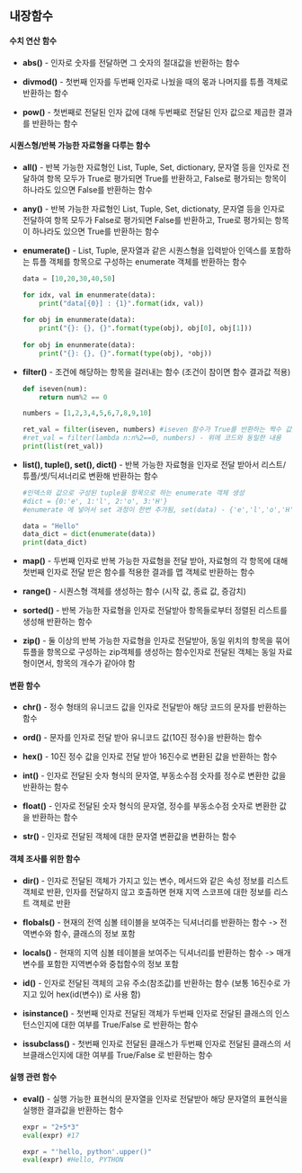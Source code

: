 ## 내장함수

#### 수치 연산 함수

* **abs()** - 인자로 숫자를 전달하면 그 숫자의 절대값을 반환하는 함수

* **divmod()** - 첫번째 인자를 두번째 인자로 나눴을 때의 몫과 나머지를 튜플 객체로 반환하는 함수

* **pow()** - 첫번째로 전달된 인자 값에 대해 두번째로 전달된 인자 값으로 제곱한 결과를 반환하는 함수



#### 시퀀스형/반복 가능한 자료형을 다루는 함수

* **all()** - 반복 가능한 자료형인 List, Tuple, Set, dictionary, 문자열 등을 인자로 전달하여 항목 모두가 True로 평가되면 True를 반환하고, False로 평가되는 항목이 하나라도 있으면 False를 반환하는 함수

* **any()** - 반복 가능한 자료형인 List, Tuple, Set, dictionaty, 문자열 등을 인자로 전달하여 항목 모두가 False로 평가되면 False를 반환하고, True로 평가되는 항목이 하나라도 있으면 True를 반환하는 함수

* **enumerate()** - List, Tuple, 문자열과 같은 시퀀스형을 입력받아 인덱스를 포함하는 튜플 객체를 항목으로 구성하는 enumerate 객체를 반환하는 함수

  ```python
  data = [10,20,30,40,50]
  
  for idx, val in enunmerate(data):
      print("data[{0}] : {1}".format(idx, val))
      
  for obj in enunmerate(data):
      print("{}: {}, {}".format(type(obj), obj[0], obj[1]))
      
  for obj in enunmerate(data):
      print("{}: {}, {}".format(type(obj), *obj))
  ```

  

* **filter()** - 조건에 해당하는 항목을 걸러내는 함수 (조건이 참이면 함수 결과값 적용)

  ```python
  def iseven(num):
      return num%2 == 0
  
  numbers = [1,2,3,4,5,6,7,8,9,10]
  
  ret_val = filter(iseven, numbers)	#iseven 함수가 True를 반환하는 짝수 값을 항목으로 하는 리스트 생성 후 반환
  #ret_val = filter(lambda n:n%2==0, numbers) - 위에 코드와 동일한 내용
  print(list(ret_val))
  ```

  

* **list(), tuple(), set(), dict()** - 반복 가능한 자료형을 인자로 전달 받아서 리스트/튜플/셋/딕셔너리로 변환해 반환하는 함수

  ```python
  #인덱스와 값으로 구성된 tuple을 항목으로 하는 enumerate 객체 생성
  #dict = {0:'e', 1:'l', 2:'o', 3:'H'}
  #enumerate 에 넣어서 set 과정이 한번 추가됨, set(data) - {'e','l','o','H'}
  
  data = "Hello"
  data_dict = dict(enumerate(data))
  print(data_dict)
  ```

  

* **map()** - 두번째 인자로 반복 가능한 자료형을 전달 받아, 자료형의 각 항목에 대해 첫번째 인자로 전달 받은 함수를 적용한 결과를 맵 객체로 반환하는 함수

* **range()** - 시퀀스형 객체를 생성하는 함수 (시작 값, 종료 값, 증감치)

* **sorted()** - 반복 가능한 자료형을 인자로 전달받아 항목들로부터 정렬된 리스트를 생성해 반환하는 함수

* **zip()** - 둘 이상의 반복 가능한 자료형을 인자로 전달받아, 동일 위치의 항목을 묶어 튜플을 항목으로 구성하는 zip객체를 생성하는 함수인자로 전달된 객체는 동일 자료형이면서, 항목의 개수가 같아야 함



#### 변환 함수

* **chr()** - 정수 형태의 유니코드 값을 인자로 전달받아 해당 코드의 문자를 반환하는 함수
* **ord()** - 문자를 인자로 전달 받아 유니코드 값(10진 정수)을 반환하는 함수
* **hex()** - 10진 정수 값을 인자로 전달 받아 16진수로 변환된 값을 반환하는 함수

* **int()** - 인자로 전달된 숫자 형식의 문자열, 부동소수점 숫자를 정수로 변환한 값을 반환하는 함수
* **float()** - 인자로 전달된 숫자 형식의 문자열, 정수를 부동소수점 숫자로 변환한 값을 반환하는 함수
* **str()** - 인자로 전달된 객체에 대한 문자열 변환값을 변환하는 함수



#### 객체 조사를 위한 함수

* **dir()** - 인자로 전달된 객체가 가지고 있는 변수, 메서드와 같은 속성 정보를 리스트 객체로 반환, 인자를 전달하지 않고 호출하면 현재 지역 스코프에 대한 정보를 리스트 객체로 반환

* **flobals()** - 현재의 전역 심볼 테이블을 보여주는 딕셔너리를 반환하는 함수 -> 전역변수와 함수, 클래스의 정보 포함
* **locals()** - 현재의 지역 심볼 테이블을 보여주는 딕셔너리를 반환하는 함수 -> 매개변수를 포함한 지역변수와 중첩함수의 정보 포함

* **id()** - 인자로 전달된 객체의 고유 주소(참조값)를 반환하는 함수 (보통 16진수로 가지고 있어 hex(id(변수)) 로 사용 함)
* **isinstance()** - 첫번째 인자로 전달된 객체가 두번째 인자로 전달된 클래스의 인스턴스인지에 대한 여부를 True/False 로 반환하는 함수
* **issubclass()** - 첫번째 인자로 전달된 클래스가 두번째 인자로 전달된 클래스의 서브클래스인지에 대한 여부를 True/False 로 반환하는 함수



#### 실행 관련 함수

* **eval()** - 실행 가능한 표현식의 문자열을 인자로 전달받아 해당 문자열의 표현식을 실행한 결과값을 반환하는 함수

  ```python
  expr = "2+5*3"
  eval(expr) #17
  
  expr = "'hello, python'.upper()"
  eval(expr) #Hello, PYTHON
  ```

  

